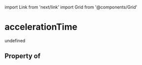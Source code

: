 import Link from 'next/link'
import Grid from '@components/Grid'

# accelerationTime

undefined

## Property of



